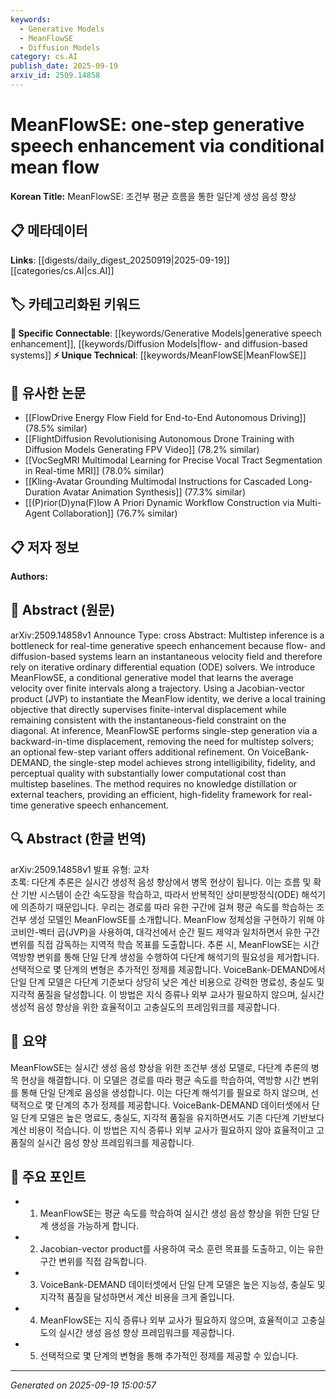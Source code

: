 ```yaml
---
keywords:
  - Generative Models
  - MeanFlowSE
  - Diffusion Models
category: cs.AI
publish_date: 2025-09-19
arxiv_id: 2509.14858
---
```


<!-- KEYWORD_LINKING_METADATA:
{
  "processed_timestamp": "2025-09-22 21:35:12.701945",
  "vocabulary_version": "1.0",
  "selected_keywords": [
    "Generative Models",
    "MeanFlowSE",
    "Diffusion Models"
  ],
  "rejected_keywords": [
    "Optimization"
  ],
  "similarity_scores": {
    "Generative Models": 0.8,
    "MeanFlowSE": 0.75,
    "Diffusion Models": 0.78
  },
  "extraction_method": "AI_prompt_based",
  "budget_applied": true
}
-->


# MeanFlowSE: one-step generative speech enhancement via conditional mean flow

**Korean Title:** MeanFlowSE: 조건부 평균 흐름을 통한 일단계 생성 음성 향상

## 📋 메타데이터

**Links**: [[digests/daily_digest_20250919|2025-09-19]]   [[categories/cs.AI|cs.AI]]

## 🏷️ 카테고리화된 키워드
**🔗 Specific Connectable**: [[keywords/Generative Models|generative speech enhancement]], [[keywords/Diffusion Models|flow- and diffusion-based systems]]
**⚡ Unique Technical**: [[keywords/MeanFlowSE|MeanFlowSE]]

## 🔗 유사한 논문
- [[FlowDrive Energy Flow Field for End-to-End Autonomous Driving]] (78.5% similar)
- [[FlightDiffusion Revolutionising Autonomous Drone Training with Diffusion Models Generating FPV Video]] (78.2% similar)
- [[VocSegMRI Multimodal Learning for Precise Vocal Tract Segmentation in Real-time MRI]] (78.0% similar)
- [[Kling-Avatar Grounding Multimodal Instructions for Cascaded Long-Duration Avatar Animation Synthesis]] (77.3% similar)
- [[(P)rior(D)yna(F)low A Priori Dynamic Workflow Construction via Multi-Agent Collaboration]] (76.7% similar)

## 📋 저자 정보

**Authors:** 

## 📄 Abstract (원문)

arXiv:2509.14858v1 Announce Type: cross 
Abstract: Multistep inference is a bottleneck for real-time generative speech enhancement because flow- and diffusion-based systems learn an instantaneous velocity field and therefore rely on iterative ordinary differential equation (ODE) solvers. We introduce MeanFlowSE, a conditional generative model that learns the average velocity over finite intervals along a trajectory. Using a Jacobian-vector product (JVP) to instantiate the MeanFlow identity, we derive a local training objective that directly supervises finite-interval displacement while remaining consistent with the instantaneous-field constraint on the diagonal. At inference, MeanFlowSE performs single-step generation via a backward-in-time displacement, removing the need for multistep solvers; an optional few-step variant offers additional refinement. On VoiceBank-DEMAND, the single-step model achieves strong intelligibility, fidelity, and perceptual quality with substantially lower computational cost than multistep baselines. The method requires no knowledge distillation or external teachers, providing an efficient, high-fidelity framework for real-time generative speech enhancement.

## 🔍 Abstract (한글 번역)

arXiv:2509.14858v1 발표 유형: 교차  
초록: 다단계 추론은 실시간 생성적 음성 향상에서 병목 현상이 됩니다. 이는 흐름 및 확산 기반 시스템이 순간 속도장을 학습하고, 따라서 반복적인 상미분방정식(ODE) 해석기에 의존하기 때문입니다. 우리는 경로를 따라 유한 구간에 걸쳐 평균 속도를 학습하는 조건부 생성 모델인 MeanFlowSE를 소개합니다. MeanFlow 정체성을 구현하기 위해 야코비안-벡터 곱(JVP)을 사용하여, 대각선에서 순간 필드 제약과 일치하면서 유한 구간 변위를 직접 감독하는 지역적 학습 목표를 도출합니다. 추론 시, MeanFlowSE는 시간 역방향 변위를 통해 단일 단계 생성을 수행하여 다단계 해석기의 필요성을 제거합니다. 선택적으로 몇 단계의 변형은 추가적인 정제를 제공합니다. VoiceBank-DEMAND에서 단일 단계 모델은 다단계 기준보다 상당히 낮은 계산 비용으로 강력한 명료성, 충실도 및 지각적 품질을 달성합니다. 이 방법은 지식 증류나 외부 교사가 필요하지 않으며, 실시간 생성적 음성 향상을 위한 효율적이고 고충실도의 프레임워크를 제공합니다.

## 📝 요약

MeanFlowSE는 실시간 생성 음성 향상을 위한 조건부 생성 모델로, 다단계 추론의 병목 현상을 해결합니다. 이 모델은 경로를 따라 평균 속도를 학습하여, 역방향 시간 변위를 통해 단일 단계로 음성을 생성합니다. 이는 다단계 해석기를 필요로 하지 않으며, 선택적으로 몇 단계의 추가 정제를 제공합니다. VoiceBank-DEMAND 데이터셋에서 단일 단계 모델은 높은 명료도, 충실도, 지각적 품질을 유지하면서도 기존 다단계 기반보다 계산 비용이 적습니다. 이 방법은 지식 증류나 외부 교사가 필요하지 않아 효율적이고 고품질의 실시간 음성 향상 프레임워크를 제공합니다.

## 🎯 주요 포인트

- 1. MeanFlowSE는 평균 속도를 학습하여 실시간 생성 음성 향상을 위한 단일 단계 생성을 가능하게 합니다.

- 2. Jacobian-vector product를 사용하여 국소 훈련 목표를 도출하고, 이는 유한 구간 변위를 직접 감독합니다.

- 3. VoiceBank-DEMAND 데이터셋에서 단일 단계 모델은 높은 지능성, 충실도 및 지각적 품질을 달성하면서 계산 비용을 크게 줄입니다.

- 4. MeanFlowSE는 지식 증류나 외부 교사가 필요하지 않으며, 효율적이고 고충실도의 실시간 생성 음성 향상 프레임워크를 제공합니다.

- 5. 선택적으로 몇 단계의 변형을 통해 추가적인 정제를 제공할 수 있습니다.

---

*Generated on 2025-09-19 15:00:57*